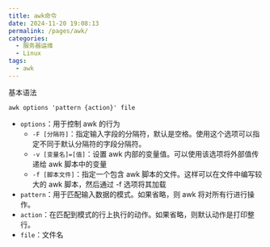 ```yaml
---
title: awk命令
date: 2024-11-20 19:08:13
permalink: /pages/awk/
categories:
  - 服务器运维
  - Linux
tags:
  - awk
---
```


基本语法

```shell
awk options 'pattern {action}' file
```

- `options`：用于控制 awk 的行为
    - `-F [分隔符]`：指定输入字段的分隔符，默认是空格。使用这个选项可以指定不同于默认分隔符的字段分隔符。
    - `-v [变量名]=[值]`：设置 awk 内部的变量值。可以使用该选项将外部值传递给 awk 脚本中的变量 
    - `-f [脚本文件]`：指定一个包含 awk 脚本的文件。这样可以在文件中编写较大的 awk 脚本，然后通过 -f 选项将其加载
- `pattern`：用于匹配输入数据的模式。如果省略，则 awk 将对所有行进行操作。
- `action`：在匹配到模式的行上执行的动作。如果省略，则默认动作是打印整行。
- `file`：文件名
